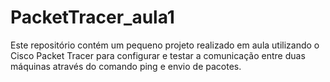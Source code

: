 # PacketTracer_aula1
Este repositório contém um pequeno projeto realizado em aula utilizando o Cisco Packet Tracer para configurar e testar a comunicação entre duas máquinas através do comando ping e envio de pacotes.
